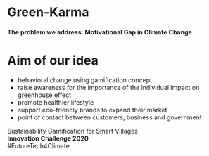# Green-Karma

#### The problem we address: Motivational Gap in Climate Change

# Aim of our idea

- behavioral change using gamification concept
- raise awareness for the importance of the individual impact on greenhouse effect
- promote healthier lifestyle
- support eco-friendly brands to expand their market
- point of contact between customers, business and government

Sustainability Gamification for Smart Villages\
**Innovation Challenge 2020**\
#FutureTech4Climate
